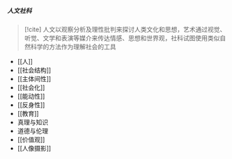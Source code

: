 ##### 人文社科
>[!cite] 人文以观察分析及理性批判来探讨人类文化和思想，艺术通过视觉、听觉、文学和表演等媒介来传达情感、思想和世界观，社科试图使用类似自然科学的方法作为理解社会的工具
- [[人]]
- [[社会结构]]
- [[主体间性]]
- [[社会化]]
- [[能动性]]
- [[反身性]]
- [[教育]]
- 真理与知识
- 道德与伦理
- [[价值观]]
- [[人像摄影]]

